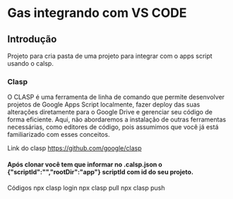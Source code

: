 # Gas integrando com VS CODE

## Introdução 

Projeto para cria pasta de uma projeto para integrar com o apps script usando o calsp.

### Clasp

O CLASP é uma ferramenta de linha de comando que permite desenvolver projetos de Google Apps Script localmente, fazer deploy das suas alterações diretamente para o Google Drive e gerenciar seu código de forma eficiente. Aqui, não abordaremos a instalação de outras ferramentas necessárias, como editores de código, pois assumimos que você já está familiarizado com esses conceitos.

Link do clasp https://github.com/google/clasp

#### Após clonar você tem que informar  no .calsp.json  o {"scriptId":"","rootDir":"app"}  scriptId com id do seu projeto.

Códigos 
npx clasp login
npx clasp pull
npx clasp push



